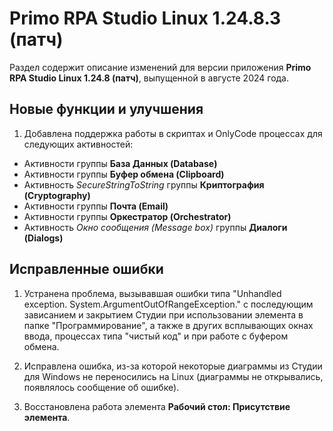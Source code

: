 # Primo RPA Studio Linux 1.24.8.3 (патч)

Раздел содержит описание изменений для версии приложения **Primo RPA Studio Linux 1.24.8 (патч)**, выпущенной в августе 2024 года. 

## Новые функции и улучшения

1. Добавлена поддержка работы в скриптах и OnlyCode процессах для следующих активностей:
  * Активности группы **База Данных (Database)**
  * Активности группы **Буфер обмена (Clipboard)**
  * Активность *SecureStringToString* группы **Криптография (Cryptography)**
  * Активности группы **Почта (Email)**
  * Активности группы **Оркестратор (Orchestrator)**
  * Активность *Окно сообщения (Message box)* группы **Диалоги (Dialogs)**


## Исправленные ошибки 

1. Устранена проблема, вызывавшая ошибки типа "Unhandled exception. System.ArgumentOutOfRangeException." с последующим зависанием и закрытием Студии при использовании элемента в папке "Программирование", а также в других всплывающих окнах ввода, процессах типа "чистый код" и при работе с буфером обмена. 

1. Исправлена ошибка, из-за которой некоторые диаграммы из Студии для Windows не переносились на Linux (диаграммы не открывались, появлялось сообщение об ошибке).

1. Восстановлена работа элемента **Рабочий стол: Присутствие элемента**.
